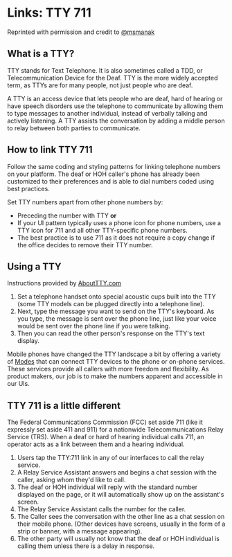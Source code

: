 # Links: TTY 711
Reprinted with permission and credit to [@msmanak](https://github.com/msmanak)

## What is a TTY?
TTY stands for Text Telephone. It is also sometimes called a TDD, or Telecommunication Device for the Deaf. TTY is the more widely accepted term, as TTYs are for many people, not just people who are deaf.

A TTY is an access device that lets people who are deaf, hard of hearing or have speech disorders use the telephone to communicate by allowing them to type messages to another individual, instead of verbally talking and actively listening. A TTY assists the conversation by adding a middle person to relay between both parties to communicate.

## How to link TTY 711
Follow the same coding and styling patterns for linking telephone numbers on your platform. The deaf or HOH caller's phone has already been customized to their preferences and is able to dial numbers coded using best practices.

Set TTY numbers apart from other phone numbers by:
- Preceding the number with TTY **or**
- If your UI pattern typically uses a phone icon for phone numbers, use a TTY icon for 711 and all other TTY-specific phone numbers.
- The best practice is to use 711 as it does not require a copy change if the office decides to remove their TTY number.

## Using a TTY
Instructions provided by [AboutTTY.com](http://www.abouttty.com/)
1. Set a telephone handset onto special acoustic cups built into the TTY (some TTY models can be plugged directly into a telephone line). 
1. Next, type the message you want to send on the TTY's keyboard. As you type, the message is sent over the phone line, just like your voice would be sent over the phone line if you were talking. 
1. Then you can read the other person's response on the TTY's text display.

Mobile phones have changed the TTY landscape a bit by offering a variety of [Modes](https://blog.prepscholar.com/what-is-tty-mode-on-a-cell-phone) that can connect TTY devices to the phone or on-phone services. These services provide all callers with more freedom and flexibility. As product makers, our job is to make the numbers apparent and accessible in our UIs.

## TTY 711 is a little different
The Federal Communications Commission (FCC) set aside 711 (like it expressly set aside 411 and 911) for a nationwide Telecommunications Relay Service (TRS). When a deaf or hard of hearing individual calls 711, an operator acts as a link between them and a hearing individual.

1. Users tap the TTY:711 link in any of our interfaces to call the relay service.
1. A Relay Service Assistant answers and begins a chat session with the caller, asking whom they'd like to call.
1. The deaf or HOH individual will reply with the standard number displayed on the page, or it will automatically show up on the assistant's screen.
1. The Relay Service Assistant calls the number for the caller.
1. The Caller sees the conversation with the other line as a chat session on their mobile phone. (Other devices have screens, usually in the form of a strip or banner, with a message appearing).
1. The other party will usually not know that the deaf or HOH individual is calling them unless there is a delay in response.
